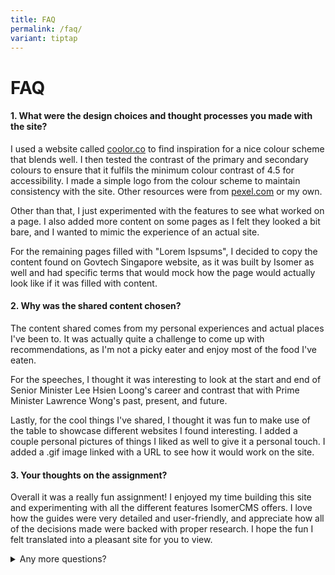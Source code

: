 ```yaml
---
title: FAQ
permalink: /faq/
variant: tiptap
---
```

<h1><strong>FAQ</strong></h1>
<h4><strong>1. What were the design choices and thought processes you made with the site?</strong></h4>
<p>I used a website called <a href="http://coolor.co" rel="noopener noreferrer nofollow" target="_blank">coolor.co</a> to find inspiration for a nice colour
scheme that blends well. I then tested the contrast of the primary and
secondary colours to ensure that it fulfils the minimum colour contrast
of 4.5 for accessibility. I made a simple logo from the colour scheme to
maintain consistency with the site. Other resources were from <a href="http://pexel.com" rel="noopener noreferrer nofollow" target="_blank">pexel.com</a> or
my own.</p>
<p>Other than that, I just experimented with the features to see what worked
on a page. I also added more content on some pages as I felt they looked
a bit bare, and I wanted to mimic the experience of an actual site.</p>
<p>For the remaining pages filled with "Lorem Ispsums", I decided to copy
the content found on Govtech Singapore website, as it was built by Isomer
as well and had specific terms that would mock how the page would actually
look like if it was filled with content.</p>
<h4><strong>2. Why was the shared content chosen?</strong></h4>
<p>The content shared comes from my personal experiences and actual places
I've been to. It was actually quite a challenge to come up with recommendations,
as I'm not a picky eater and enjoy most of the food I've eaten.</p>
<p>For the speeches, I thought it was interesting to look at the start and
end of Senior Minister Lee Hsien Loong's career and contrast that with
Prime Minister Lawrence Wong's past, present, and future.</p>
<p>Lastly, for the cool things I've shared, I thought it was fun to make
use of the table to showcase different websites I found interesting. I
added a couple personal pictures of things I liked as well to give it a
personal touch. I added a .gif image linked with a URL to see how it would
work on the site.</p>
<h4><strong>3. Your thoughts on the assignment?</strong></h4>
<p>Overall it was a really fun assignment! I enjoyed my time building this
site and experimenting with all the different features IsomerCMS offers.
I love how the guides were very detailed and user-friendly, and appreciate
how all of the decisions made were backed with proper research. I hope
the fun I felt translated into a pleasant site for you to view.</p>
<div data-type="detailGroup" class="isomer-accordion-group isomer-accordion isomer-accordion-white">
<details class="isomer-details">
<summary>Any more questions?</summary>
<div data-type="detailsContent" class="isomer-details-content">
<p>Feel free to contact me!</p>
</div>
</details>
</div>
<p></p>